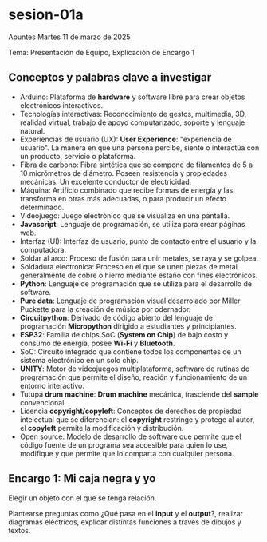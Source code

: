 # sesion-01a

Apuntes Martes 11 de marzo de 2025

Tema: Presentación de Equipo, Explicación de Encargo 1

## Conceptos y palabras clave a investigar

* Arduino: Plataforma de __hardware__ y software libre para crear objetos electrónicos interactivos.
* Tecnologías interactivas: Reconocimiento de gestos, multimedia, 3D, realidad virtual, trabajo de apoyo computarizado, soporte y lenguaje natural.
* Experiencias de usuario (UX): __User Experience__: "experiencia de usuario". La manera en que una persona percibe, siente o interactúa con un producto, servicio o plataforma.
* Fibra de carbono: Fibra sintética que se compone de filamentos de 5 a 10 micrómetros de diámetro. Poseen resistencia y propiedades mecánicas. Un excelente conductor de electricidad.
* Máquina: Artificio combinado que recibe formas de energía y las transforma en otras más adecuadas, o para producir un efecto determinado.
* Videojuego: Juego electrónico que se visualiza en una pantalla.
* __Javascript__: Lenguaje de programación, se utiliza para crear páginas web.
* Interfaz (UI): Interfaz de usuario, punto de contacto entre el usuario y la computadora.
* Soldar al arco: Proceso de fusión para unir metales, se raya y se golpea.
* Soldadura electronica: Proceso en el que se unen piezas de metal generalmente de cobre o hierro mediante estaño con fines electrónicos.
* __Python__: Lenguaje de programación que se utiliza para el desarrollo de software.
* __Pure data__: Lenguaje de programación visual desarrolado por Miller Puckette para la creación de música por odernador.
* __Circuitpython__: Derivado de código abierto del lenguaje de programación __Micropython__ dirigido a estudiantes y principiantes.
* __ESP32__: Familia de chips SoC (__System on Chip__) de bajo costo y consumo de energía, posee __Wi-Fi__ y __Bluetooth__.
* SoC: Circuito integrado que contiene todos los componentes de un sistema electrónico en un solo chip.
* __UNITY__: Motor de videojuegos multiplataforma, software de rutinas de programación que permite el diseño, reación y funcionamiento de un entorno interactivo.
* Tutupá __drum machine__: __Drum machine__ mecánica, trasciende del __sample__ convencional.
* Licencia __copyright/copyleft__: Conceptos de derechos de propiedad intelectual que se diferencian: el __copyright__ restringe y protege al autor, el __copyleft__ permite la modificación y distribución.
* Open source: Modelo de desarrollo de software que permite que el código fuente de un programa sea accesible para quien lo use, modifique y que permite que lo comparta con cualquier persona.

## Encargo 1: Mi caja negra y yo

Elegir un objeto con el que se tenga relación.

Plantearse preguntas como ¿Qué pasa en el __input__ y el __output__?, realizar diagramas eléctricos, explicar distintas funciones a través de dibujos y textos.
